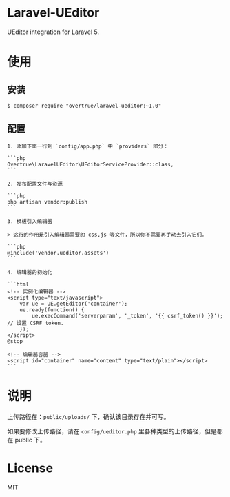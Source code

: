 # Laravel-UEditor

UEditor integration for Laravel 5.

# 使用

## 安装

```shell
$ composer require "overtrue/laravel-ueditor:~1.0"
```

## 配置

    1. 添加下面一行到 `config/app.php` 中 `providers` 部分：

    ```php
    Overtrue\LaravelUEditor\UEditorServiceProvider::class,
    ```

    2. 发布配置文件与资源

    ```php
    php artisan vendor:publish
    ```

    3. 模板引入编辑器

    > 这行的作用是引入编辑器需要的 css,js 等文件，所以你不需要再手动去引入它们。

    ```php
    @include('vendor.ueditor.assets')
    ```

    4. 编辑器的初始化

    ```html
    <!-- 实例化编辑器 -->
    <script type="text/javascript">
        var ue = UE.getEditor('container');
        ue.ready(function() {
            ue.execCommand('serverparam', '_token', '{{ csrf_token() }}'); // 设置 CSRF token.
        });
    </script>
    @stop

    <!-- 编辑器容器 -->
    <script id="container" name="content" type="text/plain"></script>
    ```

# 说明

上传路径在：`public/uploads/` 下，确认该目录存在并可写。

如果要修改上传路径，请在 `config/ueditor.php` 里各种类型的上传路径，但是都在 public 下。

# License

MIT
